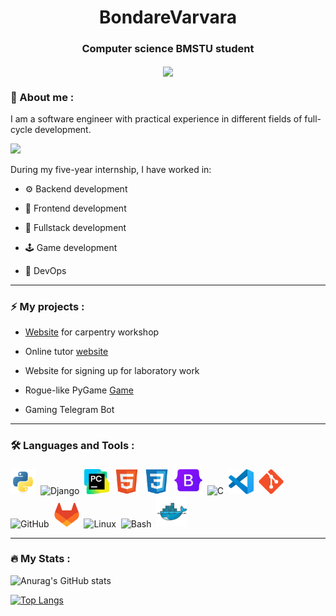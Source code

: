 <h1 align="center">BondareVarvara</h1>
<h3 align="center">Computer science BMSTU student</h3>
<div align="center">
  <img align="center" src="https://github.com/not-Whale/bmstu-iu9/blob/master/media/photos/bmstu-logo.png?raw=true" style="width: 75px;"/>
</div>

  
### :round_pushpin: About me :

I am a software engineer with practical experience in different fields of full-cycle development.

<img src="https://user-images.githubusercontent.com/74038190/216655818-2e7b9a31-49bf-4744-85a8-db8a2577c45c.gif" style="width: 150px;"/>

During my five-year internship, I have worked in:

- ⚙️ Backend development

- 🔮 Frontend development

- 🧩 Fullstack development

- 🕹️ Game development

- 🚀 DevOps

---

### :zap: My projects :

- [Website](https://kor-pus.ru/) for carpentry workshop

- Online tutor [website](https://gs-physics.ru/)

- Website for signing up for laboratory work

- Rogue-like PyGame [Game](https://github.com/arist0crab/PyGameGame)

- Gaming Telegram Bot

---

### :hammer_and_wrench: Languages and Tools :

<div>
  <img src="https://github.com/devicons/devicon/blob/master/icons/python/python-original.svg" alt="Python" style="height: 40px;"/>&nbsp;
  <img src="https://www.svgrepo.com/show/373554/django.svg" alt="Django" style="height: 40px;"/>&nbsp;
  <img src="https://github.com/devicons/devicon/blob/master/icons/pycharm/pycharm-original.svg" alt="Pycharm" style="height: 40px;"/>&nbsp;
  <img src="https://github.com/devicons/devicon/blob/master/icons/html5/html5-original.svg" alt="HTML5" style="height: 40px;"/>&nbsp;
  <img src="https://github.com/devicons/devicon/blob/master/icons/css3/css3-original.svg" alt="css3" style="height: 40px;"/>&nbsp;
  <img src="https://github.com/devicons/devicon/blob/master/icons/bootstrap/bootstrap-original.svg" alt="Bootstrap" style="height: 45px;"/>&nbsp;
  <img src="https://raw.githubusercontent.com/marwin1991/profile-technology-icons/refs/heads/main/icons/c.png" alt="C" style="height: 40px;"/>&nbsp;
  <img src="https://github.com/devicons/devicon/blob/master/icons/vscode/vscode-original.svg" alt="Vscode" style="height: 40px;"/>&nbsp;
  <img src="https://github.com/devicons/devicon/blob/master/icons/git/git-original.svg" alt="Git" style="height: 40px;"/>&nbsp;
  <img src="https://www.svgrepo.com/show/475654/github-color.svg" alt="GitHub" style="height: 40px;"/>&nbsp;
  <img src="https://github.com/devicons/devicon/blob/master/icons/gitlab/gitlab-original.svg" alt="GitLab" style="height: 40px; filter: "/>&nbsp;
  <img src="https://www.svgrepo.com/show/42448/linux.svg" alt="Linux" style="height: 40px;"/>&nbsp;
  <img src="https://raw.githubusercontent.com/marwin1991/profile-technology-icons/refs/heads/main/icons/bash.png" alt="Bash" style="height: 40px;"/>&nbsp;
  <img src="https://github.com/devicons/devicon/blob/master/icons/docker/docker-original.svg" alt="Docker" style="height: 50px;"/>&nbsp;
</div>

---

### :fire: My Stats :

![Anurag's GitHub stats](https://github-readme-stats.vercel.app/api?username=arist0crab&show_icons=true&theme=codeSTACKr)

[![Top Langs](https://github-readme-stats.vercel.app/api/top-langs/?username=arist0crab&layout=compact&theme=codeSTACKr)](https://github.com/anuraghazra/github-readme-stats)

<!-- TODO: add leetcode https://github.com/JacobLinCool/LeetCode-Stats-Card -->

